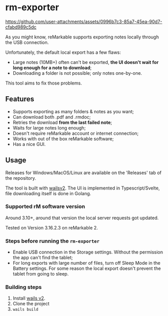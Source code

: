 # rm-exporter

https://github.com/user-attachments/assets/0996b7c3-85a7-45ea-90d7-cfabd989c5dc

As you might know, reMarkable supports exporting notes locally through the USB connection.

Unfortunately, the default local export has a few flaws:
  * Large notes (10MB+) often can't be exported, **the UI doesn't wait for long enough for a note to download**;
  * Downloading a folder is not possible; only notes one-by-one.

This tool aims to fix those problems.

## Features
* Supports exporting as many folders & notes as you want;
* Can download both .pdf and .rmdoc;
* Retries the download **from the last failed note**;
* Waits for large notes long enough;
* Doesn't require reMarkable account or internet connection;
* Works with out of the box reMarkable software;
* Has a nice GUI.

## Usage
Releases for Windows/MacOS/Linux are available on the 'Releases' tab of the repository.

The tool is built with [wailsv2](https://github.com/wailsapp/wails). The UI is implemented in Typescript/Svelte, file downloading itself is done in Golang.

### Supported rM software version
Around 3.10+, around that version the local server requests got updated.

Tested on Version 3.16.2.3 on reMarkable 2.

### Steps before running the `rm-exporter`
* Enable USB connection in the Storage settings. Without the permission the app can't find the tablet;
* For long exports with large number of files, turn off Sleep Mode in the Battery settings. For some reason the local export doesn't prevent the tablet from going to sleep.

### Building steps
1. Install [wails v2](https://wails.io/docs/gettingstarted/installation).
2. Clone the project
3. `wails build`
